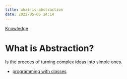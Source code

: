 ```yaml
---
title: what-is-abstraction
date: 2022-05-05 14:14
---
```


[Knowledge](Knowledge.md)

# What is Abstraction?

Is the procces of turning complex ideas into simple ones.

-   [programming with classes](programming-with-classes.md)
